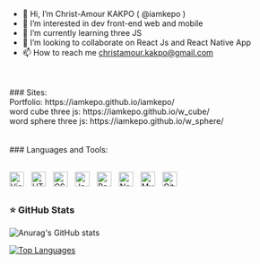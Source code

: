 - 👋 Hi, I’m Christ-Amour KAKPO ( @iamkepo )
- 👀 I’m interested in dev front-end web and mobile
- 🌱 I’m currently learning three JS
- 💞️ I’m looking to collaborate on React Js and React Native App
- 📫 How to reach me christamour.kakpo@gmail.com

<br />
<br />
### Sites:
<br />
Portfolio: https://iamkepo.github.io/iamkepo/
<br />
word cube three js: https://iamkepo.github.io/w_cube/
<br />
word sphere three js: https://iamkepo.github.io/w_sphere/
<br />
<br />
<br />
### Languages and Tools:
<br />
<br />
<p>
<img align="left" alt="Visual Studio Code" width="26px" src="https://cdn.jsdelivr.net/gh/devicons/devicon/icons/vscode/vscode-original.svg" style="padding-right:10px;" />
<img align="left" alt="HTML5" width="26px" src="https://cdn.jsdelivr.net/gh/devicons/devicon/icons/html5/html5-original.svg" style="padding-right:10px;" />
<img align="left" alt="CSS3" width="26px" src="https://cdn.jsdelivr.net/gh/devicons/devicon/icons/css3/css3-original.svg" style="padding-right:10px;" />
<img align="left" alt="JavaScript" width="26px" src="https://cdn.jsdelivr.net/gh/devicons/devicon/icons/javascript/javascript-original.svg" style="padding-right:10px;" />
<img align="left" alt="React" width="26px" src="https://cdn.jsdelivr.net/gh/devicons/devicon/icons/react/react-original.svg" style="padding-right:10px;" />
<img align="left" alt="Node.js" width="26px" src="https://cdn.jsdelivr.net/gh/devicons/devicon/icons/nodejs/nodejs-original.svg" style="padding-right:10px;" />
<img align="left" alt="MySQL" width="26px" src="https://cdn.jsdelivr.net/gh/devicons/devicon/icons/mysql/mysql-original.svg" style="padding-right:10px;" />
<img align="left" alt="Git" width="26px" src="https://cdn.jsdelivr.net/gh/devicons/devicon/icons/git/git-original.svg" style="padding-right:10px;" />
</p>

<!--END_SECTION:activity-->
<br /><br />

### ⭐ GitHub Stats

![Anurag's GitHub stats](https://github-readme-stats.vercel.app/api?username=iamkepo&show_icons=true&hide_border=false&title_color=3B1F94f&icon_color=FFE500&bg_color=09131B&text_color=ffffff&border_color=0c1a25)


<a href="https://github.com/iamkepo" align="left"><img src="https://github-readme-stats.vercel.app/api/top-langs/?username=iamkepo&langs_count=10&&show_icons=true&hide_border=false&title_color=3B1F94f&icon_color=FFE500&bg_color=09131B&text_color=ffffff&border_color=0c1a25&locale=en&custom_title=Top%20%Languages" alt="Top Languages" /></a>